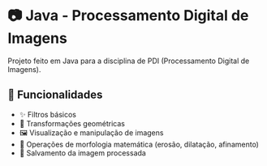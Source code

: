 # 📷 Java - Processamento Digital de Imagens

Projeto feito em Java para a disciplina de PDI (Processamento Digital de Imagens).

## 🔧 Funcionalidades

- ✨ Filtros básicos
- 🔄 Transformações geométricas
- 🖼️ Visualização e manipulação de imagens
- 🧠 Operações de morfologia matemática (erosão, dilatação, afinamento)
- 💾 Salvamento da imagem processada
